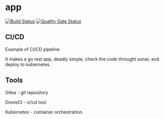 # app

[![Build Status](http://drone.mdcnet.int/api/badges/amioranza/go-hello-world/status.svg)](http://drone.mdcnet.int/amioranza/go-hello-world)
[![Quality Gate Status](http://sonar.mdcnet.int/api/project_badges/measure?project=amioranza%3Ago-hello-world&metric=alert_status)](http://sonar.mdcnet.int/dashboard?id=amioranza%3Ago-hello-world)

## CI/CD

Example of CI/CD pipeline

It makes a go rest app, deadly simple, check the code throught sonar, and deploy to kubernetes.

## Tools

Gitea - git repository

DroneCI - ci/cd tool

Kubernetes - container orchestration.
